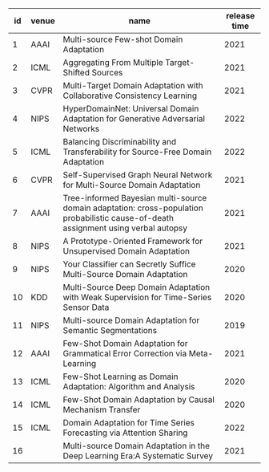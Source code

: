 id     | venue  |   name |    release time
-------- | -----| -----| ---
1  | AAAI|Multi-source Few-shot Domain Adaptation | 2021
2  | ICML|Aggregating From Multiple Target-Shifted Sources|2021
3 | CVPR|Multi-Target Domain Adaptation with Collaborative Consistency Learning|2021
4| NIPS|HyperDomainNet: Universal Domain Adaptation for Generative Adversarial Networks | 2022
5 | ICML|Balancing Discriminability and Transferability for Source-Free Domain Adaptation|2022
6| CVPR|Self-Supervised Graph Neural Network for Multi-Source Domain Adaptation|2021
7 | AAAI|Tree-informed Bayesian multi-source domain adaptation: cross-population probabilistic cause-of-death assignment using verbal autopsy | 2021
8 | NIPS|A Prototype-Oriented Framework for Unsupervised Domain Adaptation|2021
9| NIPS|Your Classifier can Secretly Suffice Multi-Source Domain Adaptation|2020
10 | KDD|Multi-Source Deep Domain Adaptation with Weak Supervision for Time-Series Sensor Data  | 2020
11| NIPS|Multi-source Domain Adaptation for Semantic Segmentations|2019
12 |AAAI|Few-Shot Domain Adaptation for Grammatical Error Correction via Meta-Learning|2021
13|ICML|  Few-Shot Learning as Domain Adaptation: Algorithm and Analysis |2020
14 |ICML|Few-Shot Domain Adaptation by Causal Mechanism Transfer|2020
15|ICML|Domain Adaptation for Time Series Forecasting via Attention Sharing|2022
16|  |Multi-source Domain Adaptation in the Deep Learning Era:A Systematic Survey|2021
